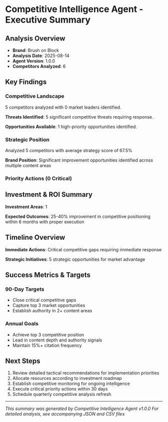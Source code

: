 # Competitive Intelligence Agent - Executive Summary

## Analysis Overview
- **Brand**: Brush on Block
- **Analysis Date**: 2025-08-14
- **Agent Version**: 1.0.0
- **Competitors Analyzed**: 6

## Key Findings

### Competitive Landscape
5 competitors analyzed with 0 market leaders identified.

**Threats Identified**: 5 significant competitive threats requiring response.

**Opportunities Available**: 1 high-priority opportunities identified.

### Strategic Position
Analyzed 5 competitors with average strategy score of 67.5%

**Brand Position**: Significant improvement opportunities identified across multiple content areas

### Priority Actions (0 Critical)



## Investment & ROI Summary

**Investment Areas**: 1

**Expected Outcomes**: 25-40% improvement in competitive positioning within 6 months with proper execution

## Timeline Overview

**Immediate Actions**: Critical competitive gaps requiring immediate response

**Strategic Initiatives**: 5 strategic opportunities for market advantage

## Success Metrics & Targets

### 90-Day Targets
- Close critical competitive gaps
- Capture top 3 market opportunities  
- Establish authority in 2+ content areas

### Annual Goals
- Achieve top 3 competitive position
- Lead in content depth and authority signals
- Maintain 15%+ citation frequency

## Next Steps

1. Review detailed tactical recommendations for implementation priorities
2. Allocate resources according to investment roadmap
3. Establish competitive monitoring for ongoing intelligence
4. Execute critical priority actions within 30 days
5. Schedule quarterly competitive analysis refresh

---

*This summary was generated by Competitive Intelligence Agent v1.0.0*
*For detailed analysis, see accompanying JSON and CSV files*
